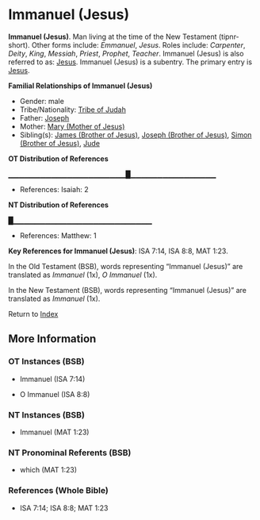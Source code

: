 # Immanuel (Jesus)
**Immanuel (Jesus)**. 
Man living at the time of the New Testament (tipnr-short). 
Other forms include: 
*Emmanuel*, *Jesus*. 
Roles include: 
_Carpenter_, _Deity_, _King_, _Messiah_, _Priest_, _Prophet_, _Teacher_. 
Immanuel (Jesus) is also referred to as: 
[Jesus](Jesus.2.md). 
Immanuel (Jesus) is a subentry. The primary entry is 
[Jesus](Jesus.2.md). 




**Familial Relationships of Immanuel (Jesus)**


* Gender: male
* Tribe/Nationality: [Tribe of Judah](../../../groups/md/acai/Judah.md)
* Father: [Joseph](Joseph.4.md)
* Mother: [Mary (Mother of Jesus)](Mary.md)
* Sibling(s): [James (Brother of Jesus)](James.3.md), [Joseph (Brother of Jesus)](Joseph.3.md), [Simon (Brother of Jesus)](Simon.3.md), [Jude](Jude.md)


**OT Distribution of References**

▁▁▁▁▁▁▁▁▁▁▁▁▁▁▁▁▁▁▁▁▁▁█▁▁▁▁▁▁▁▁▁▁▁▁▁▁▁▁
* References: Isaiah: 2

**NT Distribution of References**

█▁▁▁▁▁▁▁▁▁▁▁▁▁▁▁▁▁▁▁▁▁▁▁▁▁▁
* References: Matthew: 1



**Key References for Immanuel (Jesus)**: 
ISA 7:14, ISA 8:8, MAT 1:23. 


In the Old Testament (BSB), words representing “Immanuel (Jesus)” are translated as 
*Immanuel* (1x), *O Immanuel* (1x). 


In the New Testament (BSB), words representing “Immanuel (Jesus)” are translated as 
*Immanuel* (1x). 


Return to [Index](00-Index.md)

## More Information

### OT Instances (BSB)

* Immanuel (ISA 7:14)

* O Immanuel (ISA 8:8)



### NT Instances (BSB)

* Immanuel (MAT 1:23)



### NT Pronominal Referents (BSB)

* which (MAT 1:23)



### References (Whole Bible)

* ISA 7:14; ISA 8:8; MAT 1:23



